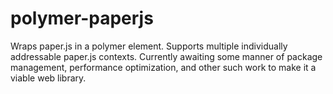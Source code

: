 # polymer-paperjs
Wraps paper.js in a polymer element. Supports multiple individually addressable paper.js contexts. Currently awaiting some manner of package management, performance optimization, and other such work to make it a viable web library.
